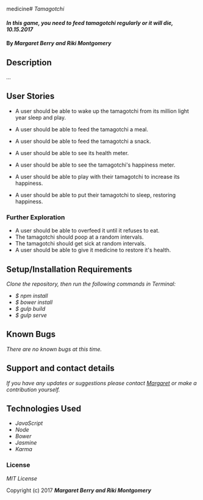 medicine# _Tamagotchi_

#### _In this game, you need to feed tamagotchi regularly or it will die, 10.15.2017_

#### By _**Margaret Berry and Riki Montgomery**_

## Description

_..._


## User Stories
* A user should be able to wake up the tamagotchi from its million light year sleep and play.

* A user should be able to feed the tamagotchi a meal.
* A user should be able to feed the tamagotchi a snack.
* A user should be able to see its health meter.
* A user should be able to see the tamagotchi's happiness meter.
* A user should be able to play with their tamagotchi to increase its happiness.
* A user should be able to put their tamagotchi to sleep, restoring happiness.

### Further Exploration
* A user should be able to overfeed it until it refuses to eat.
* The tamagotchi should poop at a random intervals.
* The tamagotchi should get sick at random intervals.
* A user should be able to give it medicine to restore it's health.

## Setup/Installation Requirements

_Clone the repository, then run the following commands in Terminal:_

* _$ npm install_
* _$ bower install_
* _$ gulp build_
* _$ gulp serve_

## Known Bugs

_There are no known bugs at this time._

## Support and contact details

_If you have any updates or suggestions please contact [Margaret] or make a contribution yourself._

[Margaret]: mailto:margaretshelaghmcgovern@gmail.com

## Technologies Used

* _JavaScript_
* _Node_
* _Bower_
* _Jasmine_
* _Karma_

### License

*MIT License*

Copyright (c) 2017 **_Margaret Berry and Riki Montgomery_**
